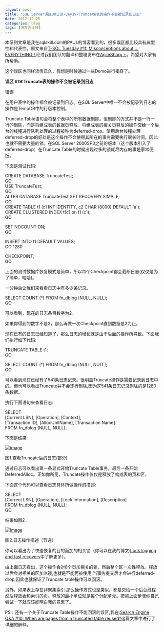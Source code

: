 ```yaml
---
layout: post
title: "SQL Server误区30日谈-Day19-Truncate表的操作不会被记录到日志"
date: 2012-12-25
categories: blog
tags: [博客园迁移]
---
```


本系列文章是我在sqlskill.com的PAUL的博客看到的，很多误区都比较具有典型性和代表性，原文来自[T-SQL Tuesday \#11: Misconceptions about.... EVERYTHING\!\!](http://www.sqlskills.com/blogs/paul/post/T-SQL-Tuesday-11-Misconceptions-about-EVERYTHING!!.aspx),经过我们团队的翻译和整理发布在[AgileSharp](http://www.agilesharp.com/)上。希望对大家有所帮助。

这个误区也同样流传已久，我想是时候通过一些Demo进行揭穿了。

**误区 \#19:Truncate表的操作不会被记录到日志**

错误

在用户表中的操作都会被记录到日志。在SQL Server中唯一不会被记录到日志的操作是TempDB中的行版本控制。

Truncate Table语句会将整个表中的所有数据删除。但删除的方式并不是一行一行的删除，而是将组成表的数据页释放，将组成表的相关页释放的操作交给一个后台的线程进行队列处理的过程被称为deferred-drop。使用后台线程处理deferred-drop的好处是这个操作不会使得其所在的事务需要执行很长时间，因此也就不需要大量的锁。在SQL Server 2000SP3之前的版本（这个版本引入了deferred-drop）在Truncate Table的时候出现过多的锁耗尽内存的事是家常便饭。

下面是测试代码:

CREATE DATABASE TruncateTest;   
GO   
USE TruncateTest;   
GO   
ALTER DATABASE TruncateTest SET RECOVERY SIMPLE;   
GO   
CREATE TABLE t1 \(c1 INT IDENTITY, c2 CHAR \(8000\) DEFAULT 'a'\);   
CREATE CLUSTERED INDEX t1c1 on t1 \(c1\);   
GO

SET NOCOUNT ON;   
GO

INSERT INTO t1 DEFAULT VALUES;   
GO 1280

CHECKPOINT;   
GO

上面的测试数据库恢复模式是简单，所以每个Checkpoint都会截断日志\(仅仅是为了简单，哈哈\)。

一分钟后让我们来看看日志中有多少条记录。

SELECT COUNT \(\*\) FROM fn\_dblog \(NULL, NULL\);   
GO

可以看到，现在的日志条目数字为2。

如果你得到的数字不是2，那么再做一次Checkpoint直到数据是2为止。

现在已有的日志已经知道了，那么日志的增长就是由于后面的操作所导致。下面我们执行如下代码:

TRUNCATE TABLE t1;   
GO

SELECT COUNT \(\*\) FROM fn\_dblog \(NULL, NULL\);   
GO

可以看到现在已经有了541条日志记录。很明显Truncate操作是需要记录到日志中的。但也可以看出Truncate并不会逐行删除,因为这541条日志记录删除的是1280条数据。

执行下面语句来查看日志:

SELECT   
\[Current LSN\], \[Operation\], \[Context\],   
\[Transaction ID\], \[AllocUnitName\], \[Transaction Name\]   
FROM fn\_dblog \(NULL, NULL\);

下面是结果:

[![image](https://cdn.jsdelivr.net/gh/careyson/careyson.github.io@main/assets/images/2012-12-25-sql-server-30-day19-truncate/sql-server-30-day19-truncate-25095830-9f0cae9d7249441a8a28b2412c9af2e5.png)](//images0.cnblogs.com/blog/35368/201212/25095826-caca1957d0ba42b8abc823a4159ecdc1.png)

图1.查看Truncate后的日志\(部分\)

通过日志可以看出第一条显式开始Truncate Table事务，最后一条开始DeferredAlloc。正如你所见，Truncate操作仅仅是释放了构成表的页和区。

下面这个代码可以查看日志具体所做操作的描述:

SELECT   
\[Current LSN\], \[Operation\], \[Lock Information\], \[Description\]   
FROM fn\_dblog \(NULL, NULL\);   
GO

结果如图2：

[![image](https://cdn.jsdelivr.net/gh/careyson/careyson.github.io@main/assets/images/2012-12-25-sql-server-30-day19-truncate/sql-server-30-day19-truncate-25095837-1c3048c14ca540a2b40dbbec4547c7d9.png)](//images0.cnblogs.com/blog/35368/201212/25095831-a420beea6b224094886547cb32318d48.png)

图2.日志操作描述（节选）

你可以看出为了快速恢复的目的而加的相关锁（你可以在我的博文:[Lock logging and fast recovery](http://www.sqlskills.com/BLOGS/PAUL/post/Lock-logging-and-fast-recovery.aspx)中了解更多）。

由上面日志看出，这个操作会对8个页加相关的锁，然后整个区一次性释放。释放过后会对相关的区加IX锁,也就是不能再被使用,当事务提交后才会进行deferred-drop,因此也就保证了Truncate table操作可以回滚。

另外，如果表上存在非聚集索引.那么操作方式也是类似，都是交给一个后台线程然后释放表和索引的页。释放的最小单位就是每个分配单元。按照上面步骤你自己尝试一下就应该能明白我的意思了。

PS：还有一个关于Truncate Table操作不能回滚的误区,我在:[Search Engine Q&A \#10: When are pages from a truncated table reused?](http://www.sqlskills.com/BLOGS/PAUL/post/Search-Engine-QA-10-When-are-pages-from-a-truncated-table-reused.aspx)这篇文章中进行了详细的解释。
